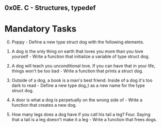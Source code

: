 ## 0x0E. C - Structures, typedef

# Mandatory Tasks

0. Poppy - Define a new type struct dog with the following elements.

1. A dog is the only thing on earth that loves you more than you love yourself - Write a function that initialize a variable of type struct dog.

2. A dog will teach you unconditional love. If you can have that in your life, things won't be too bad - Write a function that prints a struct dog.

3. Outside of a dog, a book is a man's best friend. Inside of a dog it's too dark to read - Define a new type dog_t as a new name for the type struct dog.

4. A door is what a dog is perpetually on the wrong side of - Write a function that creates a new dog.

5. How many legs does a dog have if you call his tail a leg? Four. Saying that a tail is a leg doesn't make it a leg - Write a function that frees dogs.
